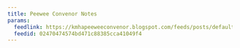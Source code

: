 ```yaml
---
title: Peewee Convenor Notes
params:
  feedlink: https://kmhapeeweeconvenor.blogspot.com/feeds/posts/default?alt=rss
  feedid: 02470474574bd471c88385cca41049f4
---
```

